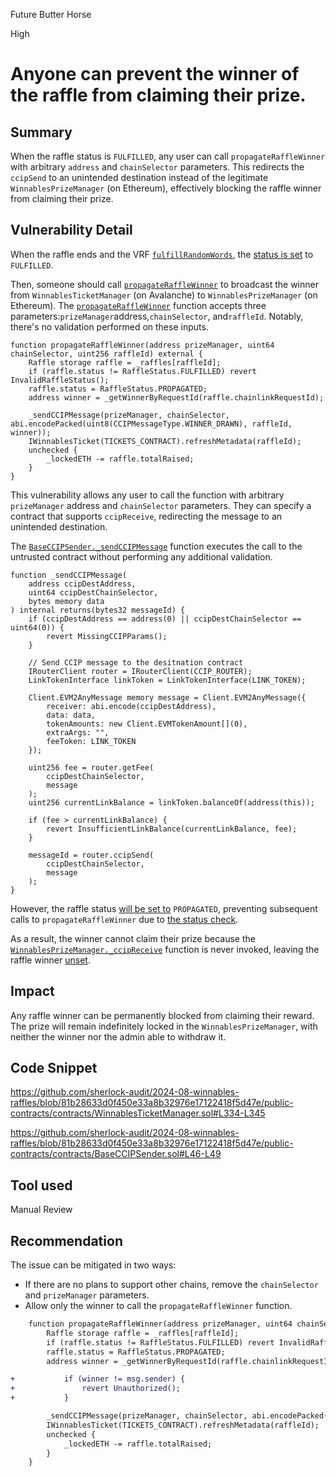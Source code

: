 Future Butter Horse

High

# Anyone can prevent the winner of the raffle from claiming their prize.

## Summary

When the raffle status is `FULFILLED`, any user can call `propagateRaffleWinner` with arbitrary `address` and `chainSelector` parameters. This redirects the `ccipSend` to an unintended destination instead of the legitimate `WinnablesPrizeManager` (on Ethereum), effectively blocking the raffle winner from claiming their prize.

## Vulnerability Detail

When the raffle ends and the VRF [`fulfillRandomWords`](https://github.com/sherlock-audit/2024-08-winnables-raffles/blob/81b28633d0f450e33a8b32976e17122418f5d47e/public-contracts/contracts/WinnablesTicketManager.sol#L350-L361), the [status is set](https://github.com/sherlock-audit/2024-08-winnables-raffles/blob/81b28633d0f450e33a8b32976e17122418f5d47e/public-contracts/contracts/WinnablesTicketManager.sol#L358) to `FULFILLED`.

Then, someone should call [`propagateRaffleWinner`](https://github.com/sherlock-audit/2024-08-winnables-raffles/blob/81b28633d0f450e33a8b32976e17122418f5d47e/public-contracts/contracts/WinnablesTicketManager.sol#L334-L345) to broadcast the winner from `WinnablesTicketManager` (on Avalanche) to `WinnablesPrizeManager` (on Ethereum). The [`propagateRaffleWinner`](https://github.com/sherlock-audit/2024-08-winnables-raffles/blob/81b28633d0f450e33a8b32976e17122418f5d47e/public-contracts/contracts/WinnablesTicketManager.sol#L334-L345) function accepts three parameters:`prizeManager`address,`chainSelector`, and`raffleId`. Notably, there's no validation performed on these inputs.

```solidity
function propagateRaffleWinner(address prizeManager, uint64 chainSelector, uint256 raffleId) external {
    Raffle storage raffle = _raffles[raffleId];
    if (raffle.status != RaffleStatus.FULFILLED) revert InvalidRaffleStatus();
    raffle.status = RaffleStatus.PROPAGATED;
    address winner = _getWinnerByRequestId(raffle.chainlinkRequestId);

    _sendCCIPMessage(prizeManager, chainSelector, abi.encodePacked(uint8(CCIPMessageType.WINNER_DRAWN), raffleId, winner));
    IWinnablesTicket(TICKETS_CONTRACT).refreshMetadata(raffleId);
    unchecked {
        _lockedETH -= raffle.totalRaised;
    }
}
```

This vulnerability allows any user to call the function with arbitrary `prizeManager` address and `chainSelector` parameters. They can specify a contract that supports `ccipReceive`, redirecting the message to an unintended destination.

The [`BaseCCIPSender._sendCCIPMessage`](https://github.com/sherlock-audit/2024-08-winnables-raffles/blob/81b28633d0f450e33a8b32976e17122418f5d47e/public-contracts/contracts/BaseCCIPSender.sol#L15-L50) function executes the call to the untrusted contract without performing any additional validation.

```solidity
function _sendCCIPMessage(
    address ccipDestAddress,
    uint64 ccipDestChainSelector,
    bytes memory data
) internal returns(bytes32 messageId) {
    if (ccipDestAddress == address(0) || ccipDestChainSelector == uint64(0)) {
        revert MissingCCIPParams();
    }

    // Send CCIP message to the desitnation contract
    IRouterClient router = IRouterClient(CCIP_ROUTER);
    LinkTokenInterface linkToken = LinkTokenInterface(LINK_TOKEN);

    Client.EVM2AnyMessage memory message = Client.EVM2AnyMessage({
        receiver: abi.encode(ccipDestAddress),
        data: data,
        tokenAmounts: new Client.EVMTokenAmount[](0),
        extraArgs: "",
        feeToken: LINK_TOKEN
    });

    uint256 fee = router.getFee(
        ccipDestChainSelector,
        message
    );
    uint256 currentLinkBalance = linkToken.balanceOf(address(this));

    if (fee > currentLinkBalance) {
        revert InsufficientLinkBalance(currentLinkBalance, fee);
    }

    messageId = router.ccipSend(
        ccipDestChainSelector,
        message
    );
}
```

However, the raffle status [will be set to](https://github.com/sherlock-audit/2024-08-winnables-raffles/blob/81b28633d0f450e33a8b32976e17122418f5d47e/public-contracts/contracts/WinnablesTicketManager.sol#L337) `PROPAGATED`, preventing subsequent calls to `propagateRaffleWinner` due to [the status check](https://github.com/sherlock-audit/2024-08-winnables-raffles/blob/81b28633d0f450e33a8b32976e17122418f5d47e/public-contracts/contracts/WinnablesTicketManager.sol#L336). 

As a result, the winner cannot claim their prize because the [`WinnablesPrizeManager._ccipReceive`](https://github.com/sherlock-audit/2024-08-winnables-raffles/blob/81b28633d0f450e33a8b32976e17122418f5d47e/public-contracts/contracts/WinnablesPrizeManager.sol#L260-L278) function is never invoked, leaving the raffle winner [unset](https://github.com/sherlock-audit/2024-08-winnables-raffles/blob/81b28633d0f450e33a8b32976e17122418f5d47e/public-contracts/contracts/WinnablesPrizeManager.sol#L275-L276).

## Impact

Any raffle winner can be permanently blocked from claiming their reward. The prize will remain indefinitely locked in the `WinnablesPrizeManager`, with neither the winner nor the admin able to withdraw it. 

## Code Snippet

https://github.com/sherlock-audit/2024-08-winnables-raffles/blob/81b28633d0f450e33a8b32976e17122418f5d47e/public-contracts/contracts/WinnablesTicketManager.sol#L334-L345

[](https://github.com/sherlock-audit/2024-08-winnables-raffles/blob/main/public-contracts/contracts/WinnablesTicketManager.sol#L334-L345)https://github.com/sherlock-audit/2024-08-winnables-raffles/blob/81b28633d0f450e33a8b32976e17122418f5d47e/public-contracts/contracts/BaseCCIPSender.sol#L46-L49

## Tool used

Manual Review

## Recommendation

The issue can be mitigated in two ways:

- If there are no plans to support other chains, remove the `chainSelector` and `prizeManager` parameters.
- Allow only the winner to call the `propagateRaffleWinner` function.

```diff
    function propagateRaffleWinner(address prizeManager, uint64 chainSelector, uint256 raffleId) external onlyWinner {
        Raffle storage raffle = _raffles[raffleId];
        if (raffle.status != RaffleStatus.FULFILLED) revert InvalidRaffleStatus();
        raffle.status = RaffleStatus.PROPAGATED;
        address winner = _getWinnerByRequestId(raffle.chainlinkRequestId);

+ 			if (winner != msg.sender) {
+ 				revert Unauthorized();
+ 			}

        _sendCCIPMessage(prizeManager, chainSelector, abi.encodePacked(uint8(CCIPMessageType.WINNER_DRAWN), raffleId, winner));
        IWinnablesTicket(TICKETS_CONTRACT).refreshMetadata(raffleId);
        unchecked {
            _lockedETH -= raffle.totalRaised;
        }
    }
```
